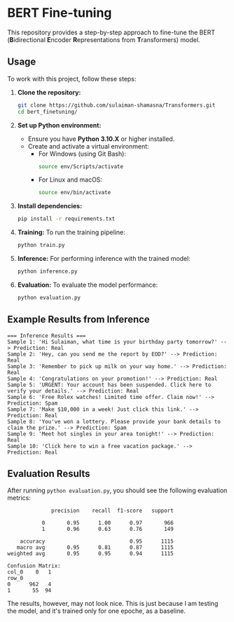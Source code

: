 # BERT Fine-tuning

This repository provides a step-by-step approach to fine-tune the BERT (**B**idirectional **E**ncoder **R**epresentations from **T**ransformers) model.

## Usage

To work with this project, follow these steps:

1. **Clone the repository:**
    ```bash
    git clone https://github.com/sulaiman-shamasna/Transformers.git
    cd bert_finetuning/
    ```

2. **Set up Python environment:**
    - Ensure you have **Python 3.10.X** or higher installed.
    - Create and activate a virtual environment:
      - For Windows (using Git Bash):
        ```bash
        source env/Scripts/activate
        ```
      - For Linux and macOS:
        ```bash
        source env/bin/activate
        ```

3. **Install dependencies:**
    ```bash
    pip install -r requirements.txt
    ```

4. **Training:**
    To run the training pipeline:
    ```bash
    python train.py
    ```

5. **Inference:**
    For performing inference with the trained model:
    ```bash
    python inference.py
    ```

6. **Evaluation:**
    To evaluate the model performance:
    ```bash
    python evaluation.py
    ```

## Example Results from Inference

```plaintext
=== Inference Results ===
Sample 1: 'Hi Sulaiman, what time is your birthday party tomorrow?' --> Prediction: Real
Sample 2: 'Hey, can you send me the report by EOD?' --> Prediction: Real
Sample 3: 'Remember to pick up milk on your way home.' --> Prediction: Real
Sample 4: 'Congratulations on your promotion!' --> Prediction: Real
Sample 5: 'URGENT: Your account has been suspended. Click here to verify your details.' --> Prediction: Real
Sample 6: 'Free Rolex watches! Limited time offer. Claim now!' --> Prediction: Spam
Sample 7: 'Make $10,000 in a week! Just click this link.' --> Prediction: Real
Sample 8: 'You've won a lottery. Please provide your bank details to claim the prize.' --> Prediction: Spam
Sample 9: 'Meet hot singles in your area tonight!' --> Prediction: Real
Sample 10: 'Click here to win a free vacation package.' --> Prediction: Real
```

## Evaluation Results

After running `python evaluation.py`, you should see the following evaluation metrics:

```plaintext
              precision    recall  f1-score   support

           0       0.95      1.00      0.97       966
           1       0.96      0.63      0.76       149

    accuracy                           0.95      1115
   macro avg       0.95      0.81      0.87      1115
weighted avg       0.95      0.95      0.94      1115

Confusion Matrix:
col_0    0   1
row_0
0      962   4
1       55  94
```
The results, however, may not look nice. This is just because I am testing the model, and it's trained only for one epoche, as a baseline.

